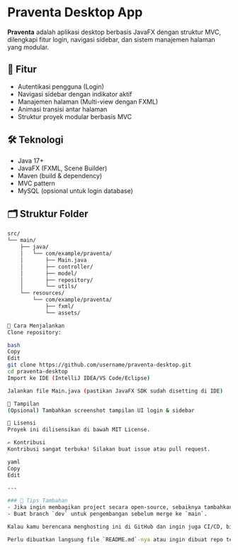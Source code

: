 # Praventa Desktop App

**Praventa** adalah aplikasi desktop berbasis JavaFX dengan struktur MVC, dilengkapi fitur login, navigasi sidebar, dan sistem manajemen halaman yang modular.

## 🧩 Fitur

- Autentikasi pengguna (Login)
- Navigasi sidebar dengan indikator aktif
- Manajemen halaman (Multi-view dengan FXML)
- Animasi transisi antar halaman
- Struktur proyek modular berbasis MVC

## 🛠️ Teknologi

- Java 17+
- JavaFX (FXML, Scene Builder)
- Maven (build & dependency)
- MVC pattern
- MySQL (opsional untuk login database)

## 🗂️ Struktur Folder

```bash
src/
└── main/
    ├── java/
    │   └── com/example/praventa/
    │       ├── Main.java
    │       ├── controller/
    │       ├── model/
    │       ├── repository/
    │       └── utils/
    └── resources/
        └── com/example/praventa/
            ├── fxml/
            └── assets/

🚀 Cara Menjalankan
Clone repository:

bash
Copy
Edit
git clone https://github.com/username/praventa-desktop.git
cd praventa-desktop
Import ke IDE (IntelliJ IDEA/VS Code/Eclipse)

Jalankan file Main.java (pastikan JavaFX SDK sudah disetting di IDE)

📸 Tampilan
(Opsional) Tambahkan screenshot tampilan UI login & sidebar

📄 Lisensi
Proyek ini dilisensikan di bawah MIT License.

✍️ Kontribusi
Kontribusi sangat terbuka! Silakan buat issue atau pull request.

yaml
Copy
Edit

---

### 🔧 Tips Tambahan
- Jika ingin membagikan project secara open-source, sebaiknya tambahkan juga file `LICENSE` (misalnya MIT atau Apache 2.0).
- Buat branch `dev` untuk pengembangan sebelum merge ke `main`.

Kalau kamu berencana menghosting ini di GitHub dan ingin juga CI/CD, bisa aku bantu tambahkan `.github/workflows` juga nanti.

Perlu dibuatkan langsung file `README.md`-nya atau ingin dibuat repo template GitHub secara lokal dulu?








